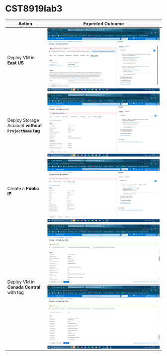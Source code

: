 # CST8919lab3

| Action | Expected Outcome |
|--------|------------------|
| Deploy VM in **East US** | ![screenshot](screenshots/1.PNG) |
| Deploy Storage Account **without `ProjectName` tag** | ![screenshot](screenshots/2.PNG)|
| Create a **Public IP** | ![screenshot](screenshots/3.PNG)|
| Deploy VM in **Canada Central** with tag | ![screenshot](screenshots/4.PNG) ![screenshot](screenshots/5.PNG) |
